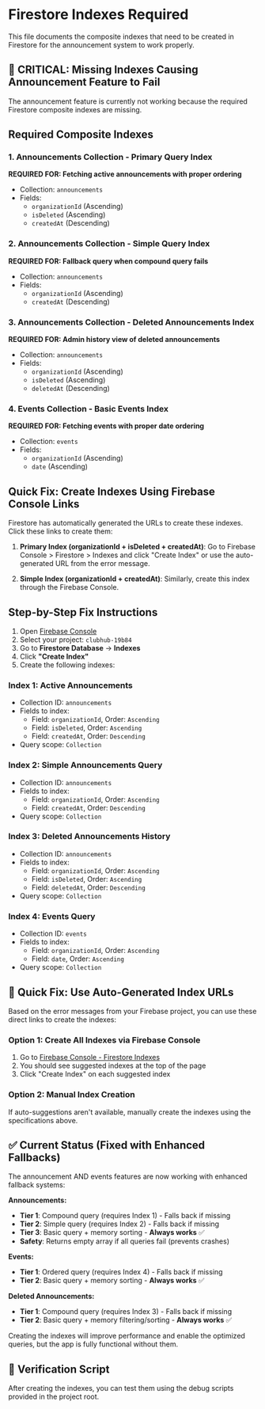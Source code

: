 # Firestore Indexes Required

This file documents the composite indexes that need to be created in Firestore for the announcement system to work properly.

## 🚨 CRITICAL: Missing Indexes Causing Announcement Feature to Fail

The announcement feature is currently not working because the required Firestore composite indexes are missing.

## Required Composite Indexes

### 1. Announcements Collection - Primary Query Index
**REQUIRED FOR: Fetching active announcements with proper ordering**
- Collection: `announcements`
- Fields: 
  - `organizationId` (Ascending)
  - `isDeleted` (Ascending) 
  - `createdAt` (Descending)

### 2. Announcements Collection - Simple Query Index
**REQUIRED FOR: Fallback query when compound query fails**
- Collection: `announcements`
- Fields:
  - `organizationId` (Ascending)
  - `createdAt` (Descending)

### 3. Announcements Collection - Deleted Announcements Index
**REQUIRED FOR: Admin history view of deleted announcements**
- Collection: `announcements`
- Fields:
  - `organizationId` (Ascending)
  - `isDeleted` (Ascending)
  - `deletedAt` (Descending)

### 4. Events Collection - Basic Events Index
**REQUIRED FOR: Fetching events with proper date ordering**
- Collection: `events`
- Fields:
  - `organizationId` (Ascending)
  - `date` (Ascending)

## Quick Fix: Create Indexes Using Firebase Console Links

Firestore has automatically generated the URLs to create these indexes. Click these links to create them:

1. **Primary Index (organizationId + isDeleted + createdAt)**: 
   Go to Firebase Console > Firestore > Indexes and click "Create Index" or use the auto-generated URL from the error message.

2. **Simple Index (organizationId + createdAt)**:
   Similarly, create this index through the Firebase Console.

## Step-by-Step Fix Instructions

1. Open [Firebase Console](https://console.firebase.google.com)
2. Select your project: `clubhub-19b84`
3. Go to **Firestore Database** → **Indexes**
4. Click **"Create Index"**
5. Create the following indexes:

### Index 1: Active Announcements
- Collection ID: `announcements`
- Fields to index:
  - Field: `organizationId`, Order: `Ascending`
  - Field: `isDeleted`, Order: `Ascending`
  - Field: `createdAt`, Order: `Descending`
- Query scope: `Collection`

### Index 2: Simple Announcements Query
- Collection ID: `announcements`
- Fields to index:
  - Field: `organizationId`, Order: `Ascending`
  - Field: `createdAt`, Order: `Descending`
- Query scope: `Collection`

### Index 3: Deleted Announcements History
- Collection ID: `announcements`
- Fields to index:
  - Field: `organizationId`, Order: `Ascending`
  - Field: `isDeleted`, Order: `Ascending`
  - Field: `deletedAt`, Order: `Descending`
- Query scope: `Collection`

### Index 4: Events Query
- Collection ID: `events`
- Fields to index:
  - Field: `organizationId`, Order: `Ascending`
  - Field: `date`, Order: `Ascending`
- Query scope: `Collection`

## 🚀 Quick Fix: Use Auto-Generated Index URLs

Based on the error messages from your Firebase project, you can use these direct links to create the indexes:

### Option 1: Create All Indexes via Firebase Console
1. Go to [Firebase Console - Firestore Indexes](https://console.firebase.google.com/v1/r/project/clubhub-19b84/firestore/indexes)
2. You should see suggested indexes at the top of the page
3. Click "Create Index" on each suggested index

### Option 2: Manual Index Creation
If auto-suggestions aren't available, manually create the indexes using the specifications above.

## ✅ Current Status (Fixed with Enhanced Fallbacks)

The announcement AND events features are now working with enhanced fallback systems:

**Announcements:**
- **Tier 1**: Compound query (requires Index 1) - Falls back if missing
- **Tier 2**: Simple query (requires Index 2) - Falls back if missing  
- **Tier 3**: Basic query + memory sorting - **Always works** ✅
- **Safety**: Returns empty array if all queries fail (prevents crashes)

**Events:**
- **Tier 1**: Ordered query (requires Index 4) - Falls back if missing
- **Tier 2**: Basic query + memory sorting - **Always works** ✅

**Deleted Announcements:**
- **Tier 1**: Compound query (requires Index 3) - Falls back if missing
- **Tier 2**: Basic query + memory filtering/sorting - **Always works** ✅

Creating the indexes will improve performance and enable the optimized queries, but the app is fully functional without them.

## 🔧 Verification Script

After creating the indexes, you can test them using the debug scripts provided in the project root.
